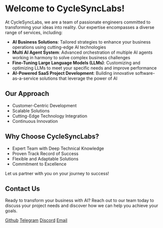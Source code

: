 # Welcome to CycleSyncLabs!

At CycleSyncLabs, we are a team of passionate engineers committed to transforming your ideas into reality. Our expertise encompasses a diverse range of services, including:

- **AI Business Solutions**: Tailored strategies to enhance your business operations using cutting-edge AI technologies
- **Multi AI Agent System**: Advanced orchestration of multiple AI agents working in harmony to solve complex business challenges
- **Fine-Tuning Large Language Models (LLMs)**: Customizing and optimizing LLMs to meet your specific needs and improve performance
- **AI-Powered SaaS Project Development**: Building innovative software-as-a-service solutions that leverage the power of AI

## Our Approach

- Customer-Centric Development
- Scalable Solutions
- Cutting-Edge Technology Integration
- Continuous Innovation

## Why Choose CycleSyncLabs?

- Expert Team with Deep Technical Knowledge
- Proven Track Record of Success
- Flexible and Adaptable Solutions
- Commitment to Excellence

Let us partner with you on your journey to success!

## Contact Us

Ready to transform your business with AI? Reach out to our team today to discuss your project needs and discover how we can help you achieve your goals.

[Github](https://github.com/bigdata5911)
[Telegram](https://t.me/bigdata5911)
[Discord](https://discord.gg/TawJX4ue)
[Email](mailto:worker.opentext@gmail.com)
